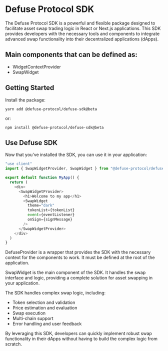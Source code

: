 # Defuse Protocol SDK

The Defuse Protocol SDK is a powerful and flexible package designed to facilitate asset swap trading logic in React or Next.js applications. This SDK provides developers with the necessary tools and components to integrate advanced swap functionality into their decentralized applications (dApps).

## Main components that can be defined as:

- WidgetContextProvider
- SwapWidget

## Getting Started

Install the package:

```text
yarn add @defuse-protocol/defuse-sdk@beta
```

or:

```text
npm install @defuse-protocol/defuse-sdk@beta
```

## Use Defuse SDK

Now that you’ve installed the SDK, you can use it in your application:

```javascript
"use client"
import { SwapWidgetProvider, SwapWidget } from "@defuse-protocol/defuse-sdk"

export default function MyApp() {
  return (
    <div>
      <SwapWidgetProvider>
        <h1>Welcome to my app</h1>
        <SwapWidget
          theme="dark"
          tokenList={tokenList}
          event={eventListener}
          onSign={signMessage}
        />
      </SwapWidgetProvider>
    </div>
  )
}
```

DefuseProvider is a wrapper that provides the SDK with the necessary context for the components to work. It must be defined at the root of the application.

SwapWidget is the main component of the SDK. It handles the swap interface and logic, providing a complete solution for asset swapping in your application.

The SDK handles complex swap logic, including:

- Token selection and validation
- Price estimation and evaluation
- Swap execution
- Multi-chain support
- Error handling and user feedback

By leveraging this SDK, developers can quickly implement robust swap functionality in their dApps without having to build the complex logic from scratch.

